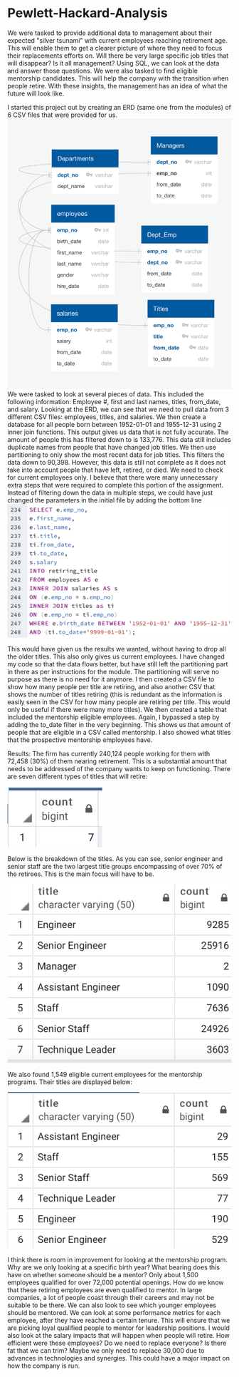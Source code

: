 # Pewlett-Hackard-Analysis

We were tasked to provide additional data to management about their expected "silver tsunami" with current employees reaching retirement age. This will enable them to get a clearer picture of where they need to focus their replacements efforts on. Will there be very large specific job titles that will disappear? Is it all management? Using SQL, we can look at the data and answer those questions.
We were also tasked to find eligible mentorship candidates. This will help the company with the transition when people retire. With these insights, the management has an idea of what the future will look like.

I started this project out by creating an ERD (same one from the modules) of 6 CSV files that were provided for us. 
![](challenge/Schema.png)
We were tasked to look at several pieces of data. This included the following information: Employee #, first and last names, titles, from_date, and salary. Looking at the ERD, we can see that we need to pull data from 3 different CSV files: employees, titles, and salaries. We then create a database for all people born between 1952-01-01 and 1955-12-31 using 2 inner join functions. This output gives us data that is not fully accurate. The amount of people this has filtered down to is 133,776.  This data still includes duplicate names from people that have changed job titles. We then use partitioning to only show the most recent data for job titles. This filters the data down to 90,398. However, this data is still not complete as it does not take into account people that have left, retired, or died. We need to check for current employees only. I believe that there were many unnecessary extra steps that were required to complete this portion of the assignment. Instead of filtering down the data in multiple steps, we could have just changed the parameters in the initial file by adding the bottom line
![](challenge/code.png)

This would have given us the results we wanted, without having to drop all the older titles. This also only gives us current employees. I have changed my code so that the data flows better, but have still left the partitioning part in there as per instructions for the module. The partitioning will serve no purpose as there is no need for it anymore. I then created a CSV file to show how many people per title are retiring, and also another CSV that shows the number of titles retiring (this is redundant as the information is easily seen in the CSV for how many people are retiring per title. This would only be useful if there were many more titles). We then created a table that included the mentorship eligible employees. Again, I bypassed a step by adding the to_date filter in the very beginning. This shows us that amount of people that are eligible in a CSV called mentorship. I also showed what titles that the prospective mentorship employees have.

Results:
The firm has currently 240,124 people working for them with 72,458 (30%) of them nearing retirement. This is a substantial amount that needs to be addressed of the company wants to keep on functioning. There are seven different types of titles that will retire:

![](challenge/number_titles.png)

Below is the breakdown of the titles. As you can see, senior engineer and senior staff are the two largest title groups encompassing of over 70% of the retirees. This is the main focus will have to be.

![](challenge/retiring_titles.png)

We also found 1,549 eligible current employees for the mentorship programs. Their titles are displayed below:

![](challenge/mentorship_titles.png)

I think there is room in improvement for looking at the mentorship program. Why are we only looking at a specific birth year? What bearing does this have on whether someone should be a mentor? Only about 1,500 employees qualified for over 72,000 potential openings. How do we know that these retiring employees are even qualified to mentor. In large companies, a lot of people coast through their careers and may not be suitable to be there. We can also look to see which younger employees should be mentored. We can look at some performance metrics for each employee, after they have reached a certain tenure. This will ensure that we are picking loyal qualified people to mentor for leadership positions. I would also look at the salary impacts that will happen when people will retire. How efficient were these employees? Do we need to replace everyone? Is there fat that we can trim? Maybe we only need to replace 30,000 due to advances in technologies and synergies. This could have a major impact on how the company is run. 
